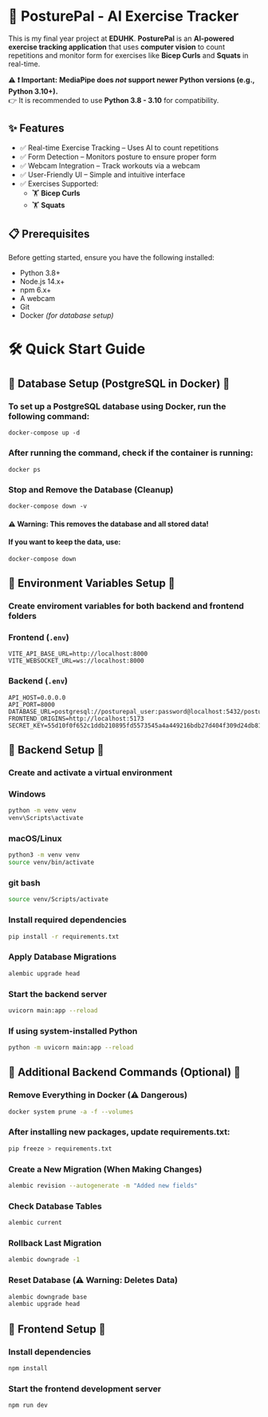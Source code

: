 # 🚀 PosturePal - AI Exercise Tracker  
This is my final year project at **EDUHK**. **PosturePal** is an **AI-powered exercise tracking application** that uses **computer vision** to count repetitions and monitor form for exercises like **Bicep Curls** and **Squats** in real-time.  

⚠ **❗ Important:** **MediaPipe does *not* support newer Python versions (e.g., Python 3.10+).**  
👉 It is recommended to use **Python 3.8 - 3.10** for compatibility.

## ✨ Features
- ✅ Real-time Exercise Tracking – Uses AI to count repetitions
- ✅ Form Detection – Monitors posture to ensure proper form
- ✅ Webcam Integration – Track workouts via a webcam
- ✅ User-Friendly UI – Simple and intuitive interface
- ✅ Exercises Supported:
  - 🏋️ **Bicep Curls**
  - 🏋️ **Squats**

## 📋 Prerequisites
Before getting started, ensure you have the following installed:

- Python 3.8+
- Node.js 14.x+
- npm 6.x+
- A webcam
- Git
- Docker *(for database setup)*

# 🛠 Quick Start Guide

## 📌 Database Setup (PostgreSQL in Docker) 📌

### To set up a PostgreSQL database using Docker, run the following command:

```env
docker-compose up -d
```

### After running the command, check if the container is running:

```env
docker ps
```

### Stop and Remove the Database (Cleanup)

```env
docker-compose down -v
```

#### ⚠ Warning: This removes the database and all stored data!
#### If you want to keep the data, use:

```env
docker-compose down
```

## 📌 Environment Variables Setup 📌

### Create enviroment variables for both backend and frontend folders

### **Frontend (`.env`)**
```env
VITE_API_BASE_URL=http://localhost:8000
VITE_WEBSOCKET_URL=ws://localhost:8000
```

### **Backend (`.env`)**
```env
API_HOST=0.0.0.0
API_PORT=8000
DATABASE_URL=postgresql://posturepal_user:password@localhost:5432/posturepal
FRONTEND_ORIGINS=http://localhost:5173
SECRET_KEY=55d10f0f652c1ddb210895fd5573545a4a449216bdb27d404f309d24db810ee6
```

## 📌 Backend Setup 📌

### Create and activate a virtual environment

### Windows
```sh
python -m venv venv
venv\Scripts\activate
```

### macOS/Linux
```sh
python3 -m venv venv
source venv/bin/activate
```

### git bash
```sh
source venv/Scripts/activate
```

### Install required dependencies
```sh
pip install -r requirements.txt
```

### Apply Database Migrations
```sh
alembic upgrade head
```

### Start the backend server
```sh
uvicorn main:app --reload
```
### If using system-installed Python
```sh
python -m uvicorn main:app --reload
```

## 📌 Additional Backend Commands (Optional) 📌

### Remove Everything in Docker (⚠ Dangerous)
```sh
docker system prune -a -f --volumes
```

### After installing new packages, update requirements.txt:
```sh
pip freeze > requirements.txt
```

### Create a New Migration (When Making Changes)
```sh
alembic revision --autogenerate -m "Added new fields"
```

### Check Database Tables
```sh
alembic current
```

### Rollback Last Migration
```sh
alembic downgrade -1
```

### Reset Database (⚠ Warning: Deletes Data)
```sh
alembic downgrade base
alembic upgrade head
```

## 📌 Frontend Setup 📌

### Install dependencies
```sh
npm install
```

### Start the frontend development server
```sh
npm run dev
```